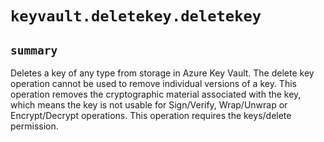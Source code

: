 # `keyvault.deletekey.deletekey`

## `summary`
Deletes a key of any type from storage in Azure Key Vault. The delete key operation cannot be used to remove individual versions of a key. This operation removes the cryptographic material associated with the key, which means the key is not usable for Sign/Verify, Wrap/Unwrap or Encrypt/Decrypt operations. This operation requires the keys/delete permission.


